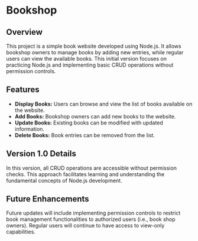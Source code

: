 # Bookshop

## Overview
This project is a simple book website developed using Node.js. It allows bookshop owners to manage books by adding new entries, while regular users can view the available books. This initial version focuses on practicing Node.js and implementing basic CRUD operations without permission controls.

## Features
- **Display Books:** Users can browse and view the list of books available on the website.
- **Add Books:** Bookshop owners can add new books to the website.
- **Update Books:** Existing books can be modified with updated information.
- **Delete Books:** Book entries can be removed from the list.

## Version 1.0 Details
In this version, all CRUD operations are accessible without permission checks. This approach facilitates learning and understanding the fundamental concepts of Node.js development.

## Future Enhancements
Future updates will include implementing permission controls to restrict book management functionalities to authorized users (i.e., book shop owners). Regular users will continue to have access to view-only capabilities.
